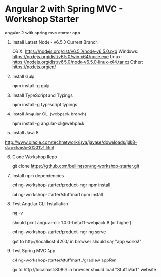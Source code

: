 # Angular 2 with Spring MVC - Workshop Starter
angular 2 with spring mvc starter app

1) Install Latest Node - v6.5.0 Current Branch

    OS X: https://nodejs.org/dist/v6.5.0/node-v6.5.0.pkg
    Windows: https://nodejs.org/dist/v6.5.0/win-x64/node.exe
    Linux: https://nodejs.org/dist/v6.5.0/node-v6.5.0-linux-x64.tar.xz
    Other: https://nodejs.org/en/

2) Install Gulp

    npm install -g gulp

3) Install TypeScript and Typings

    npm install -g typescript typings

4) Install Angular CLI (webpack branch)

    npm install -g angular-cli@webpack
    
5) Install Java 8

http://www.oracle.com/technetwork/java/javase/downloads/jdk8-downloads-2133151.html

6) Clone Workshop Repo

    git clone https://github.com/bellingson/ng-workshop-starter.git

7) Install npm dependencies

    cd ng-workshop-starter/product-mgr
    npm install

    cd ng-workshop-starter/stuffmart
    npm install


8) Test Angular CLI Installation

    ng -v
    
    should print angular-cli: 1.0.0-beta.11-webpack.8 (or higher)
    
    cd ng-workshop-starter/product-mgr
    ng serve

    got to http://localhost:4200/ in browser
    should say "app works!"

9) Test Spring MVC App

    cd ng-workshop-starter/stuffmart
    ./gradlew appRun
    
    go to http://localhost:8080/ in browser
    should load "Stuff Mart" website
    
    



